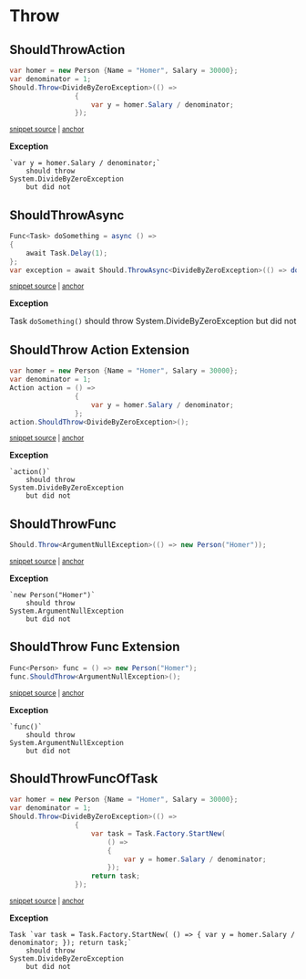 # Throw


## ShouldThrowAction

<!-- snippet: ShouldThrowExamples.ShouldThrowAction.codeSample.approved.cs -->
<a id='snippet-ShouldThrowExamples.ShouldThrowAction.codeSample.approved.cs'></a>
```cs
var homer = new Person {Name = "Homer", Salary = 30000};
var denominator = 1;
Should.Throw<DivideByZeroException>(() =>
                {
                    var y = homer.Salary / denominator;
                });
```
<sup><a href='/src/DocumentationExamples/CodeExamples/ShouldThrowExamples.ShouldThrowAction.codeSample.approved.cs#L1-L6' title='File snippet `ShouldThrowExamples.ShouldThrowAction.codeSample.approved.cs` was extracted from'>snippet source</a> | <a href='#snippet-ShouldThrowExamples.ShouldThrowAction.codeSample.approved.cs' title='Navigate to start of snippet `ShouldThrowExamples.ShouldThrowAction.codeSample.approved.cs`'>anchor</a></sup>
<!-- endSnippet -->

**Exception**

<!-- include: ShouldThrowExamples.ShouldThrowAction.exceptionText.approved.txt -->
```
`var y = homer.Salary / denominator;`
    should throw
System.DivideByZeroException
    but did not
```
<!-- endInclude -->


## ShouldThrowAsync

<!-- snippet: ShouldThrowAsync -->
<a id='snippet-shouldthrowasync'></a>
```cs
Func<Task> doSomething = async () =>
{
    await Task.Delay(1);
};
var exception = await Should.ThrowAsync<DivideByZeroException>(() => doSomething());
```
<sup><a href='/src/Shouldly.Tests/ShouldThrowAsync/FuncOfTaskScenarioAsync.cs#L106-L112' title='File snippet `shouldthrowasync` was extracted from'>snippet source</a> | <a href='#snippet-shouldthrowasync' title='Navigate to start of snippet `shouldthrowasync`'>anchor</a></sup>
<!-- endSnippet -->

**Exception**

Task `doSomething()` <!-- include: FuncOfTaskScenarioAsync.ShouldThrowAsync.approved.txt -->
    should throw
System.DivideByZeroException
    but did not <!-- endInclude -->


## ShouldThrow Action Extension

<!-- snippet: ShouldThrowExamples.ShouldThrowActionExtension.codeSample.approved.cs -->
<a id='snippet-ShouldThrowExamples.ShouldThrowActionExtension.codeSample.approved.cs'></a>
```cs
var homer = new Person {Name = "Homer", Salary = 30000};
var denominator = 1;
Action action = () =>
                {
                    var y = homer.Salary / denominator;
                };
action.ShouldThrow<DivideByZeroException>();
```
<sup><a href='/src/DocumentationExamples/CodeExamples/ShouldThrowExamples.ShouldThrowActionExtension.codeSample.approved.cs#L1-L7' title='File snippet `ShouldThrowExamples.ShouldThrowActionExtension.codeSample.approved.cs` was extracted from'>snippet source</a> | <a href='#snippet-ShouldThrowExamples.ShouldThrowActionExtension.codeSample.approved.cs' title='Navigate to start of snippet `ShouldThrowExamples.ShouldThrowActionExtension.codeSample.approved.cs`'>anchor</a></sup>
<!-- endSnippet -->

**Exception**

<!-- include: ShouldThrowExamples.ShouldThrowActionExtension.exceptionText.approved.txt -->
```
`action()`
    should throw
System.DivideByZeroException
    but did not
```
<!-- endInclude -->


## ShouldThrowFunc

<!-- snippet: ShouldThrowExamples.ShouldThrowFunc.codeSample.approved.cs -->
<a id='snippet-ShouldThrowExamples.ShouldThrowFunc.codeSample.approved.cs'></a>
```cs
Should.Throw<ArgumentNullException>(() => new Person("Homer"));
```
<sup><a href='/src/DocumentationExamples/CodeExamples/ShouldThrowExamples.ShouldThrowFunc.codeSample.approved.cs#L1-L1' title='File snippet `ShouldThrowExamples.ShouldThrowFunc.codeSample.approved.cs` was extracted from'>snippet source</a> | <a href='#snippet-ShouldThrowExamples.ShouldThrowFunc.codeSample.approved.cs' title='Navigate to start of snippet `ShouldThrowExamples.ShouldThrowFunc.codeSample.approved.cs`'>anchor</a></sup>
<!-- endSnippet -->

**Exception**

<!-- include: ShouldThrowExamples.ShouldThrowFunc.exceptionText.approved.txt -->
```
`new Person("Homer")`
    should throw
System.ArgumentNullException
    but did not
```
<!-- endInclude -->


## ShouldThrow Func Extension

<!-- snippet: ShouldThrowExamples.ShouldThrowFuncExtension.codeSample.approved.cs -->
<a id='snippet-ShouldThrowExamples.ShouldThrowFuncExtension.codeSample.approved.cs'></a>
```cs
Func<Person> func = () => new Person("Homer");
func.ShouldThrow<ArgumentNullException>();
```
<sup><a href='/src/DocumentationExamples/CodeExamples/ShouldThrowExamples.ShouldThrowFuncExtension.codeSample.approved.cs#L1-L2' title='File snippet `ShouldThrowExamples.ShouldThrowFuncExtension.codeSample.approved.cs` was extracted from'>snippet source</a> | <a href='#snippet-ShouldThrowExamples.ShouldThrowFuncExtension.codeSample.approved.cs' title='Navigate to start of snippet `ShouldThrowExamples.ShouldThrowFuncExtension.codeSample.approved.cs`'>anchor</a></sup>
<!-- endSnippet -->

**Exception**

<!-- include: ShouldThrowExamples.ShouldThrowFuncExtension.exceptionText.approved.txt -->
```
`func()`
    should throw
System.ArgumentNullException
    but did not
```
<!-- endInclude -->


## ShouldThrowFuncOfTask

<!-- snippet: ShouldThrowExamples.ShouldThrowFuncOfTask.codeSample.approved.cs -->
<a id='snippet-ShouldThrowExamples.ShouldThrowFuncOfTask.codeSample.approved.cs'></a>
```cs
var homer = new Person {Name = "Homer", Salary = 30000};
var denominator = 1;
Should.Throw<DivideByZeroException>(() =>
                {
                    var task = Task.Factory.StartNew(
                        () =>
                        {
                            var y = homer.Salary / denominator;
                        });
                    return task;
                });
```
<sup><a href='/src/DocumentationExamples/CodeExamples/ShouldThrowExamples.ShouldThrowFuncOfTask.codeSample.approved.cs#L1-L11' title='File snippet `ShouldThrowExamples.ShouldThrowFuncOfTask.codeSample.approved.cs` was extracted from'>snippet source</a> | <a href='#snippet-ShouldThrowExamples.ShouldThrowFuncOfTask.codeSample.approved.cs' title='Navigate to start of snippet `ShouldThrowExamples.ShouldThrowFuncOfTask.codeSample.approved.cs`'>anchor</a></sup>
<!-- endSnippet -->

**Exception**

<!-- include: ShouldThrowExamples.ShouldThrowFuncOfTask.exceptionText.approved.txt -->
```
Task `var task = Task.Factory.StartNew( () => { var y = homer.Salary / denominator; }); return task;`
    should throw
System.DivideByZeroException
    but did not
```
<!-- endInclude -->

